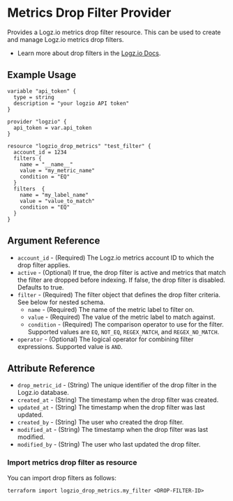 # Metrics Drop Filter Provider

Provides a Logz.io metrics drop filter resource. This can be used to create and manage Logz.io metrics drop filters.

* Learn more about drop filters in the [Logz.io Docs](https://docs.logz.io/docs/user-guide/data-hub/drop-filters/drop-fiters-metrics/).

## Example Usage
```hcl
variable "api_token" {
  type = string
  description = "your logzio API token"
}

provider "logzio" {
  api_token = var.api_token
}

resource "logzio_drop_metrics" "test_filter" {
  account_id = 1234
  filters {
    name = "__name__"
    value = "my_metric_name"
    condition = "EQ"
  }
  filters  {
    name = "my_label_name"
    value = "value_to_match"
    condition = "EQ"
  }
}
```

## Argument Reference
* `account_id` - (Required) The Logz.io metrics account ID to which the drop filter applies.
* `active` - (Optional) If true, the drop filter is active and metrics that match the filter are dropped before indexing. If false, the drop filter is disabled. Defaults to true.
* `filter` - (Required) The filter object that defines the drop filter criteria. See below for nested schema.
  * `name` - (Required) The name of the metric label to filter on.
  * `value` - (Required) The value of the metric label to match against.
  * `condition` - (Required) The comparison operator to use for the filter. Supported values are `EQ`, `NOT_EQ`, `REGEX_MATCH`, and `REGEX_NO_MATCH`.
* `operator` - (Optional) The logical operator for combining filter expressions. Supported value is `AND`.

## Attribute Reference
* `drop_metric_id` - (String) The unique identifier of the drop filter in the Logz.io database.
* `created_at` - (String) The timestamp when the drop filter was created.
* `updated_at` - (String) The timestamp when the drop filter was last updated.
* `created_by` - (String) The user who created the drop filter.
* `modified_at` - (String) The timestamp when the drop filter was last modified.
* `modified_by` - (String) The user who last updated the drop filter.

### Import metrics drop filter as resource

You can import drop filters as follows:

```
terraform import logzio_drop_metrics.my_filter <DROP-FILTER-ID>
```
